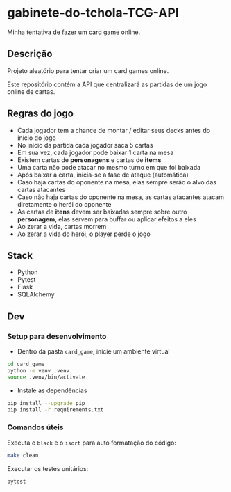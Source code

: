 # gabinete-do-tchola-TCG-API

Minha tentativa de fazer um card game online.

## Descrição

Projeto aleatório para tentar criar um card games online.

Este repositório contém a API que centralizará as partidas de um jogo online de cartas.

## Regras do jogo

- Cada jogador tem a chance de montar / editar seus decks antes do início do jogo
- No início da partida cada jogador saca 5 cartas
- Em sua vez, cada jogador pode baixar 1 carta na mesa
- Existem cartas de **personagens** e cartas de **items**
- Uma carta não pode atacar no mesmo turno em que foi baixada
- Após baixar a carta, inicia-se a fase de ataque (automática)
- Caso haja cartas do oponente na mesa, elas sempre serão o alvo das cartas atacantes
- Caso não haja cartas do oponente na mesa, as cartas atacantes atacam diretamente o herói do oponente
- As cartas de **itens** devem ser baixadas sempre sobre outro **personagem**, elas servem para buffar ou aplicar efeitos a eles
- Ao zerar a vida, cartas morrem
- Ao zerar a vida do herói, o player perde o jogo

## Stack

- Python
- Pytest
- Flask
- SQLAlchemy

## Dev

### Setup para desenvolvimento

- Dentro da pasta `card_game`, inicie um ambiente virtual

```sh
cd card_game
python -m venv .venv
source .venv/bin/activate
```

- Instale as dependências

```sh
pip install --upgrade pip
pip install -r requirements.txt
```

### Comandos úteis

Executa o `black` e o `isort` para auto formatação do código:

```sh
make clean
```

Executar os testes unitários:

```sh
pytest
```
